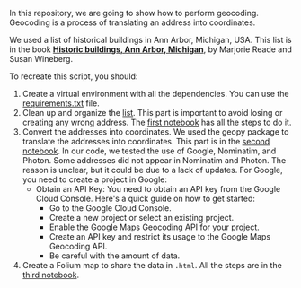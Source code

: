In this repository, we are going to show how to perform geocoding. Geocoding is a process of translating an address into coordinates.

We used a list of historical buildings in Ann Arbor, Michigan, USA. This list is in the book **[Historic buildings, Ann Arbor, Michigan](https://quod.lib.umich.edu/cgi/t/text/text-idx?c=moaatxt;idno=ANW1745.0001.001)**, by Marjorie Reade and Susan Wineberg.

To recreate this script, you should:

1. Create a virtual environment with all the dependencies. You can use the [requirements.txt](./requirements.txt) file.
2. Clean up and organize the [list](./list_buildings.txt). This part is important to avoid losing or creating any wrong address. The [first notebook](./1-list-buildings-organize-dataset.ipynb) has all the steps to do it.
3. Convert the addresses into coordinates. We used the geopy package to translate the addresses into coordinates. This part is in the [second notebook](./2-get-coordinates.ipynb). In our code, we tested the use of Google, Nominatim, and Photon. Some addresses did not appear in Nominatim and Photon. The reason is unclear, but it could be due to a lack of updates. For Google, you need to create a project in Google:
    - Obtain an API Key: You need to obtain an API key from the Google Cloud Console. Here's a quick guide on how to get started:
      - Go to the Google Cloud Console.
      - Create a new project or select an existing project.
      - Enable the Google Maps Geocoding API for your project.
      - Create an API key and restrict its usage to the Google Maps Geocoding API.
      - Be careful with the amount of data.
4. Create a Folium map to share the data in `.html`. All the steps are in the [third notebook](./3-plot-map.ipynb).
